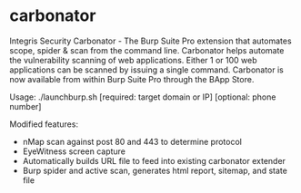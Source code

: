 # carbonator
Integris Security Carbonator - The Burp Suite Pro extension that automates scope, spider &amp; scan from the command line. Carbonator helps automate the vulnerability scanning of web applications. Either 1 or 100 web applications can be scanned by issuing a single command.  Carbonator is now available from within Burp Suite Pro through the BApp Store.

Usage: ./launchburp.sh [required: target domain or IP] [optional: phone number]

Modified features:
* nMap scan against post 80 and 443 to determine protocol
* EyeWitness screen capture
* Automatically builds URL file to feed into existing carbonator extender
* Burp spider and active scan, generates html report, sitemap, and state file
